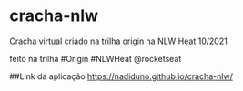 # cracha-nlw
Cracha virtual criado na trilha origin na NLW Heat 10/2021

feito na trilha #Origin #NLWHeat @rocketseat

##Link da aplicação https://nadiduno.github.io/cracha-nlw/
